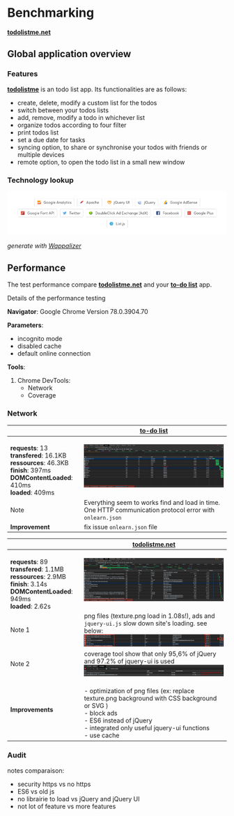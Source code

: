 # Benchmarking

**[todolistme.net](http://todolistme.net/)**

## Global application overview

### Features

**[todolistme](http://todolistme.net/)** is an todo list app. Its functionalities are as follows:

- create, delete, modify a custom list for the todos
- switch between your todos lists
- add, remove, modify a todo in whichever list
- organize todos according to four filter
- print todos list
- set a due date for tasks
- syncing option, to share or synchronise your todos with friends or multiple devices
- remote option, to open the todo list in a small new window

### Technology lookup

![Technology lookup](/images/benchmarking/technology_lookup.png)

_generate with [Wappalizer](https://www.wappalyzer.com/)_

## Performance

The test performance compare **[todolistme.net](http://todolistme.net/)** and your **[to-do list](https://todos.mokokom.com/)** app.

Details of the performance testing

**Navigator**: Google Chrome Version 78.0.3904.70

**Parameters**:

- incognito mode
- disabled cache
- default online connection

**Tools**:

1. Chrome DevTools:
   - Network
   - Coverage

### Network

|                                                                                                                                                        | **[to-do list](https://todos.mokokom.com/)**                                                                         |
| ------------------------------------------------------------------------------------------------------------------------------------------------------ | -------------------------------------------------------------------------------------------------------------------- |
| <br>**requests**: 13 <br>**transfered**: 16.1KB <br>**ressources**: 46.3KB <br>**finish**: 397ms <br>**DOMContentLoaded**: 410ms <br>**loaded**: 409ms | ![Technology lookup](/images/benchmarking/todos_overwall_network.png)                                                |
| Note                                                                                                                                                   | Everything seem to works find and load in time. One HTTP communication protocol error with <code>onlearn.json</code> |
| **Improvement**                                                                                                                                        | fix issue <code>onlearn.json</code> file                                                                             |

|                                                                                                                                                      | [todolistme.net](http://todolistme.net/)                                                                                                                                                                           |
| ---------------------------------------------------------------------------------------------------------------------------------------------------- | ------------------------------------------------------------------------------------------------------------------------------------------------------------------------------------------------------------------ |
| <br>**requests**: 89 <br>**transfered**: 1.1MB <br>**ressources**: 2.9MB <br>**finish**: 3.14s <br>**DOMContentLoaded**: 949ms <br>**loaded**: 2.62s | ![Technology lookup](/images/benchmarking/todolistme_overall_network.png)                                                                                                                                          |
| Note 1                                                                                                                                               | png files (texture.png load in 1.08s!), ads and <code>jquery-ui.js</code> slow down site's loading. see below: <br> ![loading content todolistme](/images/benchmarking/loading_content_todolistme.png) <br>        |
| Note 2                                                                                                                                               | coverage tool show that only 95,6% of jQuery and 97.2% of jquery-ui is used <br> ![jQuery coverage](/images/benchmarking/jquery_coverage.png)                                                                      |
| **Improvements**                                                                                                                                     | <br> - optimization of png files (ex: replace texture.png background with CSS background or SVG ) <br> - block ads <br> - ES6 instead of jQuery <br> - integrated only useful jquery-ui functions <br> - use cache |

### Audit

notes comparaison:

- security https vs no https
- ES6 vs old js
- no librairie to load vs jQuery and jQuery UI
- not lot of feature vs more features
